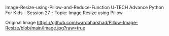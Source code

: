 Image-Resize-using-Pillow-and-Reduce-Function
U-TECH Advance Python For Kids - Session 27 - Topic: Image Resize using Pillow

Original Image
https://github.com/wardaharshad/Pillow-Image-Resize/blob/main/Image.jpg?raw=true
